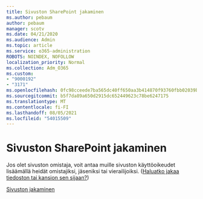 ```yaml
---
title: Sivuston SharePoint jakaminen
ms.author: pebaum
author: pebaum
manager: scotv
ms.date: 04/21/2020
ms.audience: Admin
ms.topic: article
ms.service: o365-administration
ROBOTS: NOINDEX, NOFOLLOW
localization_priority: Normal
ms.collection: Adm_O365
ms.custom:
- "9000192"
- "3171"
ms.openlocfilehash: 0fc98cceede7ba565dc40ff650aa3b414870f93760fbb02039bd6f6469fdbf07
ms.sourcegitcommit: b5f7da89a650d2915dc652449623c78be6247175
ms.translationtype: MT
ms.contentlocale: fi-FI
ms.lasthandoff: 08/05/2021
ms.locfileid: "54015509"
---
```

# <a name="how-to-share-a-sharepoint-site"></a>Sivuston SharePoint jakaminen

Jos olet sivuston omistaja, voit antaa muille sivuston käyttöoikeudet lisäämällä heidät omistajiksi, jäseniksi tai vierailijoiksi. ([Haluatko jakaa tiedoston tai kansion sen sijaan?](https://support.office.com/article/share-sharepoint-files-or-folders-1fe37332-0f9a-4719-970e-d2578da4941c))

[Sivuston jakaminen](https://support.office.com/article/share-a-site-958771a8-d041-4eb8-b51c-afea2eae3658)